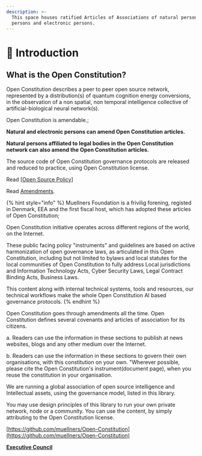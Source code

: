 ```yaml
---
description: >-
  This space houses ratified Articles of Associations of natural persons, legal
  persons and electronic persons.
---
```


# 🎵 Introduction

## What is the Open Constitution?

Open Constitution describes a peer to peer open source network, represented by a distribution(s) of quantum cognition energy conversions, in the observation of a non spatial, non temporal intelligence collective of artificial-biological neural network(s).

Open Constitution is amendable.;

**Natural and electronic persons can amend Open Constitution articles.**

**Natural persons affiliated to legal bodies in the Open Constitution network can also amend the Open Constitution articles.**

The source code of Open Constitution governance protocols are released and reduced to practice, using Open Constitution license.

Read \[[Open Source Policy](open-source-policies/open-source-usage-and-delivery-policies.md)]

Read [Amendments](readme/amendments.md).

{% hint style="info" %}
Muellners Foundation is a frivilig forening, registed in Denmark, EEA and the first fiscal host, which has adopted these articles of Open Constitution;

Open Constitution initiative operates across different regions of the world, on the Internet.

These public facing policy "instruments" and guidelines are based on active harmonization of open governance laws, as articulated in this Open Constitution, including but not limited to bylaws and local statutes for the local communities of Open Constitution to fully address Local jurisdictions and Information Technology Acts, Cyber Security Laws, Legal Contract Binding Acts, Business Laws.

This content along with internal technical systems, tools and resources, our technical workflows make the whole Open Constitution AI based governance protocols.
{% endhint %}

Open Constitution goes through amendments all the time. Open Constitution defines several covenants and articles of association for its citizens.&#x20;

a. Readers can use the information in these sections to publish at news websites, blogs and any other medium over the Internet.

b. Readers can use the information in these sections to govern their own organisations, with this constitution on your own. "Wherever possible, please cite the Open Constitution's instrument(document page), when you reuse the constitution in your organisation.&#x20;

We are running a global association of open source intelligence and Intellectual assets, using the governance model, listed in this library.

You may use design principles of this library to run your own private network, node or a community. You can use the content, by simply attributing to the Open Constitution license.

[https://github.com/muellners/Open-Constitution](https://github.com/muellners/Open-Constitution)

[**Executive Council**](foundation/executive-council.md)
